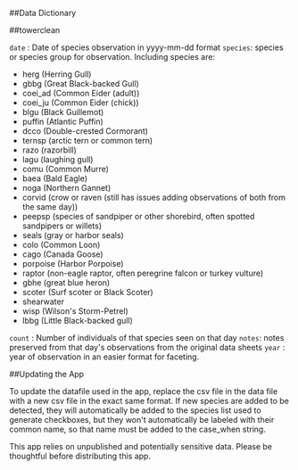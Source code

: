 

##Data Dictionary

##towerclean

`date` : Date of species observation in yyyy-mm-dd format
`species`: species or species group for observation. Including species are:
  - herg (Herring Gull)
  - gbbg (Great Black-backed Gull)
  - coei_ad (Common Eider (adult))
  - coei_ju (Common Eider (chick))
  - blgu (Black Guillemot)
  - puffin (Atlantic Puffin)
  - dcco (Double-crested Cormorant)
  - ternsp (arctic tern or common tern)
  - razo (razorbill)
  - lagu (laughing gull)
  - comu (Common Murre)
  - baea (Bald Eagle)
  - noga (Northern Gannet)
  - corvid (crow or raven (still has issues adding observations of both from the same day))
  - peepsp (species of sandpiper or other shorebird, often spotted sandpipers or willets)
  - seals (gray or harbor seals)
  - colo (Common Loon)
  - cago (Canada Goose)
  - porpoise (Harbor Porpoise)
  - raptor (non-eagle raptor, often peregrine falcon or turkey vulture)
  - gbhe (great blue heron)
  - scoter (Surf scoter or Black Scoter)
  - shearwater 
  - wisp (Wilson's Storm-Petrel)
  - lbbg (Little Black-backed gull)
  
  `count` : Number of individuals of that species seen on that day
  `notes`: notes preserved from that day's observations from the original data sheets
  `year` : year of observation in an easier format for faceting. 
  
##Updating the App

To update the datafile used in the app, replace the csv file in the data file with a new csv file in the exact same format. If new species are added to be detected, they will automatically be added to the species list used to generate checkboxes, but they won't automatically be labeled with their common name, so that name must be added to the case_when string. 

This app relies on unpublished and potentially sensitive data. Please be thoughtful before distributing this app.